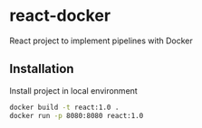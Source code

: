 # react-docker
React project to implement pipelines with Docker

## Installation

Install project in local environment

```bash
docker build -t react:1.0 .
docker run -p 8080:8080 react:1.0
```
    